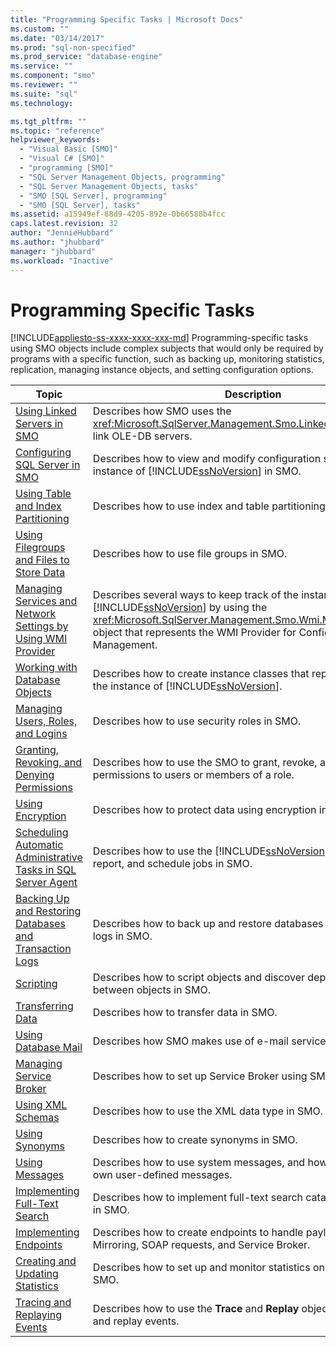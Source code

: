 ```yaml
---
title: "Programming Specific Tasks | Microsoft Docs"
ms.custom: ""
ms.date: "03/14/2017"
ms.prod: "sql-non-specified"
ms.prod_service: "database-engine"
ms.service: ""
ms.component: "smo"
ms.reviewer: ""
ms.suite: "sql"
ms.technology: 

ms.tgt_pltfrm: ""
ms.topic: "reference"
helpviewer_keywords: 
  - "Visual Basic [SMO]"
  - "Visual C# [SMO]"
  - "programming [SMO]"
  - "SQL Server Management Objects, programming"
  - "SQL Server Management Objects, tasks"
  - "SMO [SQL Server], programming"
  - "SMO [SQL Server], tasks"
ms.assetid: a15949ef-88d9-4205-892e-0b66588b4fcc
caps.latest.revision: 32
author: "JennieHubbard"
ms.author: "jhubbard"
manager: "jhubbard"
ms.workload: "Inactive"
---
```

# Programming Specific Tasks
[!INCLUDE[appliesto-ss-xxxx-xxxx-xxx-md](../../../includes/appliesto-ss-xxxx-xxxx-xxx-md.md)]
  Programming-specific tasks using SMO objects include complex subjects that would only be required by programs with a specific function, such as backing up, monitoring statistics, replication, managing instance objects, and setting configuration options.  
  
|Topic|Description|  
|-----------|-----------------|  
|[Using Linked Servers in SMO](../../../relational-databases/server-management-objects-smo/tasks/using-linked-servers-in-smo.md)|Describes how SMO uses the <xref:Microsoft.SqlServer.Management.Smo.LinkedServer> object to link OLE-DB servers.|  
|[Configuring SQL Server in SMO](../../../relational-databases/server-management-objects-smo/tasks/configuring-sql-server-in-smo.md)|Describes how to view and modify configuration settings for the instance of [!INCLUDE[ssNoVersion](../../../includes/ssnoversion-md.md)] in SMO.|  
|[Using Table and Index Partitioning](../../../relational-databases/server-management-objects-smo/tasks/using-table-and-index-partitioning.md)|Describes how to use index and table partitioning in SMO.|  
|[Using Filegroups and Files to Store Data](../../../relational-databases/server-management-objects-smo/tasks/using-filegroups-and-files-to-store-data.md)|Describes how to use file groups in SMO.|  
|[Managing Services and Network Settings by Using WMI Provider](../../../relational-databases/server-management-objects-smo/tasks/managing-services-and-network-settings-by-using-wmi-provider.md)|Describes several ways to keep track of the instance of [!INCLUDE[ssNoVersion](../../../includes/ssnoversion-md.md)] by using the <xref:Microsoft.SqlServer.Management.Smo.Wmi.ManagedComputer> object that represents the WMI Provider for Configuration Management.|  
|[Working with Database Objects](../../../relational-databases/server-management-objects-smo/tasks/creating-altering-and-removing-database-objects.md)|Describes how to create instance classes that represent objects on the instance of [!INCLUDE[ssNoVersion](../../../includes/ssnoversion-md.md)].|  
|[Managing Users, Roles, and Logins](../../../relational-databases/server-management-objects-smo/tasks/managing-users-roles-and-logins.md)|Describes how to use security roles in SMO.|  
|[Granting, Revoking, and Denying Permissions](../../../relational-databases/server-management-objects-smo/tasks/granting-revoking-and-denying-permissions.md)|Describes how to use the SMO to grant, revoke, and deny permissions to users or members of a role.|  
|[Using Encryption](../../../relational-databases/server-management-objects-smo/tasks/using-encryption.md)|Describes how to protect data using encryption in SMO.|  
|[Scheduling Automatic Administrative Tasks in SQL Server Agent](../../../relational-databases/server-management-objects-smo/tasks/scheduling-automatic-administrative-tasks-in-sql-server-agent.md)|Describes how to use the [!INCLUDE[ssNoVersion](../../../includes/ssnoversion-md.md)] Agent to monitor, report, and schedule jobs in SMO.|  
|[Backing Up and Restoring Databases and Transaction Logs](../../../relational-databases/server-management-objects-smo/tasks/backing-up-and-restoring-databases-and-transaction-logs.md)|Describes how to back up and restore databases and transaction logs in SMO.|  
|[Scripting](../../../relational-databases/server-management-objects-smo/tasks/scripting.md)|Describes how to script objects and discover dependencies between objects in SMO.|  
|[Transferring Data](../../../relational-databases/server-management-objects-smo/tasks/transferring-data.md)|Describes how to transfer data in SMO.|  
|[Using Database Mail](../../../relational-databases/server-management-objects-smo/tasks/using-database-mail.md)|Describes how SMO makes use of e-mail services.|  
|[Managing Service Broker](../../../relational-databases/server-management-objects-smo/tasks/managing-service-broker.md)|Describes how to set up Service Broker using SMO.|  
|[Using XML Schemas](../../../relational-databases/server-management-objects-smo/tasks/using-xml-schemas.md)|Describes how to use the XML data type in SMO.|  
|[Using Synonyms](../../../relational-databases/server-management-objects-smo/tasks/using-synonyms.md)|Describes how to create synonyms in SMO.|  
|[Using Messages](../../../relational-databases/server-management-objects-smo/tasks/using-messages.md)|Describes how to use system messages, and how to define your own user-defined messages.|  
|[Implementing Full-Text Search](../../../relational-databases/server-management-objects-smo/tasks/implementing-full-text-search.md)|Describes how to implement full-text search catalogs and indexes in SMO.|  
|[Implementing Endpoints](../../../relational-databases/server-management-objects-smo/tasks/implementing-endpoints.md)|Describes how to create endpoints to handle payloads for Database Mirroring, SOAP requests, and Service Broker.|  
|[Creating and Updating Statistics](../../../relational-databases/server-management-objects-smo/tasks/creating-and-updating-statistics.md)|Describes how to set up and monitor statistics on a database in SMO.|  
|[Tracing and Replaying Events](../../../relational-databases/server-management-objects-smo/tasks/tracing-and-replaying-events.md)|Describes how to use the **Trace** and **Replay** objects in SMO to trace and replay events.|  
  
  
